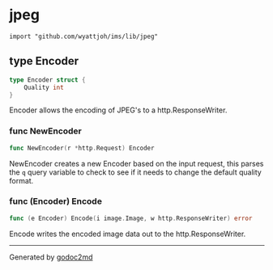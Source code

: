 
# jpeg
    import "github.com/wyattjoh/ims/lib/jpeg"







## type Encoder
``` go
type Encoder struct {
    Quality int
}
```
Encoder allows the encoding of JPEG's to a http.ResponseWriter.









### func NewEncoder
``` go
func NewEncoder(r *http.Request) Encoder
```
NewEncoder creates a new Encoder based on the input request, this
parses the `q` query variable to check to see if it needs to change the
default quality format.




### func (Encoder) Encode
``` go
func (e Encoder) Encode(i image.Image, w http.ResponseWriter) error
```
Encode writes the encoded image data out to the http.ResponseWriter.









- - -
Generated by [godoc2md](http://godoc.org/github.com/davecheney/godoc2md)